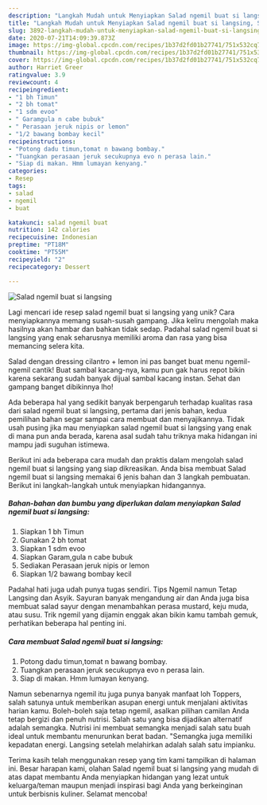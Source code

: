 ```yaml
---
description: "Langkah Mudah untuk Menyiapkan Salad ngemil buat si langsing, Sempurna"
title: "Langkah Mudah untuk Menyiapkan Salad ngemil buat si langsing, Sempurna"
slug: 3892-langkah-mudah-untuk-menyiapkan-salad-ngemil-buat-si-langsing-sempurna
date: 2020-07-21T14:09:39.873Z
image: https://img-global.cpcdn.com/recipes/1b37d2fd01b27741/751x532cq70/salad-ngemil-buat-si-langsing-foto-resep-utama.jpg
thumbnail: https://img-global.cpcdn.com/recipes/1b37d2fd01b27741/751x532cq70/salad-ngemil-buat-si-langsing-foto-resep-utama.jpg
cover: https://img-global.cpcdn.com/recipes/1b37d2fd01b27741/751x532cq70/salad-ngemil-buat-si-langsing-foto-resep-utama.jpg
author: Harriet Greer
ratingvalue: 3.9
reviewcount: 4
recipeingredient:
- "1 bh Timun"
- "2 bh tomat"
- "1 sdm evoo"
- " Garamgula n cabe bubuk"
- " Perasaan jeruk nipis or lemon"
- "1/2 bawang bombay kecil"
recipeinstructions:
- "Potong dadu timun,tomat n bawang bombay."
- "Tuangkan perasaan jeruk secukupnya evo n perasa lain."
- "Siap di makan. Hmm lumayan kenyang."
categories:
- Resep
tags:
- salad
- ngemil
- buat

katakunci: salad ngemil buat 
nutrition: 142 calories
recipecuisine: Indonesian
preptime: "PT18M"
cooktime: "PT55M"
recipeyield: "2"
recipecategory: Dessert

---
```



![Salad ngemil buat si langsing](https://img-global.cpcdn.com/recipes/1b37d2fd01b27741/751x532cq70/salad-ngemil-buat-si-langsing-foto-resep-utama.jpg)

Lagi mencari ide resep salad ngemil buat si langsing yang unik? Cara menyiapkannya memang susah-susah gampang. Jika keliru mengolah maka hasilnya akan hambar dan bahkan tidak sedap. Padahal salad ngemil buat si langsing yang enak seharusnya memiliki aroma dan rasa yang bisa memancing selera kita.

Salad dengan dressing cilantro + lemon ini pas banget buat menu ngemil-ngemil cantik! Buat sambal kacang-nya, kamu pun gak harus repot bikin karena sekarang sudah banyak dijual sambal kacang instan. Sehat dan gampang banget dibikinnya lho!

Ada beberapa hal yang sedikit banyak berpengaruh terhadap kualitas rasa dari salad ngemil buat si langsing, pertama dari jenis bahan, kedua pemilihan bahan segar sampai cara membuat dan menyajikannya. Tidak usah pusing jika mau menyiapkan salad ngemil buat si langsing yang enak di mana pun anda berada, karena asal sudah tahu triknya maka hidangan ini mampu jadi suguhan istimewa.


Berikut ini ada beberapa cara mudah dan praktis dalam mengolah salad ngemil buat si langsing yang siap dikreasikan. Anda bisa membuat Salad ngemil buat si langsing memakai 6 jenis bahan dan 3 langkah pembuatan. Berikut ini langkah-langkah untuk menyiapkan hidangannya.

<!--inarticleads1-->

##### Bahan-bahan dan bumbu yang diperlukan dalam menyiapkan Salad ngemil buat si langsing:

1. Siapkan 1 bh Timun
1. Gunakan 2 bh tomat
1. Siapkan 1 sdm evoo
1. Siapkan  Garam,gula n cabe bubuk
1. Sediakan  Perasaan jeruk nipis or lemon
1. Siapkan 1/2 bawang bombay kecil


Padahal hati juga udah punya tugas sendiri. Tips Ngemil namun Tetap Langsing dan Asyik. Sayuran banyak mengandung air dan Anda juga bisa membuat salad sayur dengan menambahkan perasa mustard, keju muda, atau susu. Trik ngemil yang dijamin enggak akan bikin kamu tambah gemuk, perhatikan beberapa hal penting ini. 

<!--inarticleads2-->

##### Cara membuat Salad ngemil buat si langsing:

1. Potong dadu timun,tomat n bawang bombay.
1. Tuangkan perasaan jeruk secukupnya evo n perasa lain.
1. Siap di makan. Hmm lumayan kenyang.


Namun sebenarnya ngemil itu juga punya banyak manfaat loh Toppers, salah satunya untuk memberikan asupan energi untuk menjalani aktivitas harian kamu. Boleh-boleh saja tetap ngemil, asalkan pilihan camilan Anda tetap bergizi dan penuh nutrisi. Salah satu yang bisa dijadikan alternatif adalah semangka. Nutrisi ini membuat semangka menjadi salah satu buah ideal untuk membantu menurunkan berat badan. &#34;Semangka juga memiliki kepadatan energi. Langsing setelah melahirkan adalah salah satu impianku. 

Terima kasih telah menggunakan resep yang tim kami tampilkan di halaman ini. Besar harapan kami, olahan Salad ngemil buat si langsing yang mudah di atas dapat membantu Anda menyiapkan hidangan yang lezat untuk keluarga/teman maupun menjadi inspirasi bagi Anda yang berkeinginan untuk berbisnis kuliner. Selamat mencoba!
